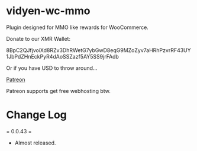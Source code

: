 # vidyen-wc-mmo

Plugin designed for MMO like rewards for WooCommerce.

Donate to our XMR Wallet:

8BpC2QJfjvoiXd8RZv3DhRWetG7ybGwD8eqG9MZoZyv7aHRhPzvrRF43UY1JbPdZHnEckPyR4dAoSSZazf5AY5SS9jrFAdb

Or if you have USD to throw around...

[Patreon](https://www.patreon.com/vidyen)

Patreon supports get free webhosting btw.

# Change Log

= 0.0.43 =

- Almost released.
